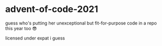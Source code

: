 # advent-of-code-2021
guess who's putting her unexceptional but fit-for-purpose code in a repo this year too 😎

licensed under expat i guess
